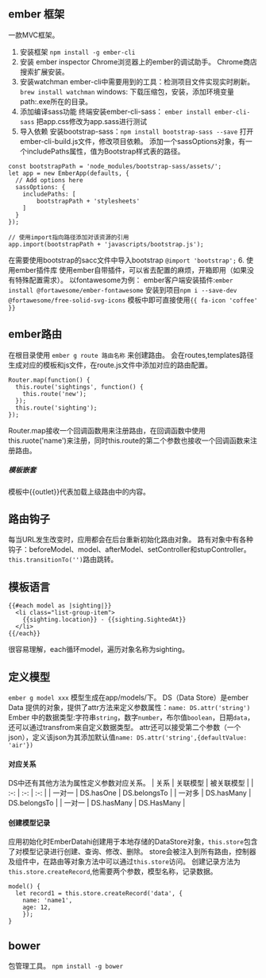 ## ember 框架
一款MVC框架。
1. 安装框架
`npm install -g ember-cli`
2. 安装 ember inspector
Chrome浏览器上的ember的调试助手。
Chrome商店搜索扩展安装。
3. 安装watchman
ember-cli中需要用到的工具：检测项目文件实现实时刷新。
`brew install watchman`
windows: 下载压缩包，安装，添加环境变量 path:.exe所在的目录。
4. 添加编译sass功能
终端安装ember-cli-sass： `ember install ember-cli-sass`
把app.css修改为app.sass进行测试
5. 导入依赖
安装bootstrap-sass：`npm install bootstrap-sass --save`
打开ember-cli-build.js文件，修改项目依赖。
添加一个sassOptions对象，有一个includePaths属性，值为Bootstrap样式表的路径。
```
const bootstrapPath = 'node_modules/bootstrap-sass/assets/';
let app = new EmberApp(defaults, {
  // Add options here
  sassOptions: {
    includePaths: [
        bootstrapPath + 'stylesheets'
    ]
  }
});

// 使用import指向路径添加对该资源的引用
app.import(bootstrapPath + 'javascripts/bootstrap.js');
```
在需要使用bootstrap的sacc文件中导入bootstrap `@import 'bootstrap';`
6. 使用ember插件库
使用ember自带插件，可以省去配置的麻烦，开箱即用（如果没有特殊配置需求）。
以fontawesome为例：
ember客户端安装插件:`ember install @fortawesome/ember-fontawesome`
安装到项目`npm i --save-dev @fortawesome/free-solid-svg-icons`
模板中即可直接使用`{{ fa-icon 'coffee' }}`

## ember路由
在根目录使用 `ember g route 路由名称` 来创建路由。
会在routes,templates路径生成对应的模板和js文件，在route.js文件中添加对应的路由配置。
```
Router.map(function() {
  this.route('sightings', function() {
    this.route('new');
  });
  this.route('sighting');
});
```
Router.map接收一个回调函数用来注册路由，在回调函数中使用this.ruote('name')来注册，同时this.route的第二个参数也接收一个回调函数来注册路由。
##### 模板嵌套
模板中{{outlet}}代表加载上级路由中的内容。

## 路由钩子
每当URL发生改变时，应用都会在后台重新初始化路由对象。
路有对象中有各种钩子：beforeModel、model、afterModel、setController和stupController。
`this.transitionTo('')`路由跳转。
## 模板语言
```
{{#each model as |sighting|}}
  <li class="list-group-item">
    {{sighting.location}} - {{sighting.SightedAt}}
  </li>
{{/each}}
```
很容易理解，each循环model，遍历对象名称为sighting。

## 定义模型
`ember g model xxx`
模型生成在app/models/下。
DS（Data Store）是ember Data 提供的对象，提供了attr方法来定义参数属性：`name: DS.attr('string')`
Ember 中的数据类型:字符串`string`，数字`number`，布尔值`boolean`，日期`data`，还可以通过transfrom来自定义数据类型。
attr还可以接受第二个参数（一个json），定义该json为其添加默认值`name: DS.attr('string',{defaultValue: 'air'})`
#### 对应关系
DS中还有其他方法为属性定义参数对应关系。
| 关系 | 关联模型 | 被关联模型 |
| :-: | :-: | :-: |
| 一对一 | DS.hasOne | DS.belongsTo |
| 一对多 | DS.hasMany | DS.belongsTo |
| 一对一 | DS.hasMany | DS.HasMany |

#### 创建模型记录
应用初始化时EmberDatahi创建用于本地存储的DataStore对象，`this.store`包含了对模型记录进行创建、查询、修改、删除。
store会被注入到所有路由，控制器及组件中，在路由等对象方法中可以通过`this.store`访问。
创建记录方法为`this.store.createRecord`,他需要两个参数，模型名称，记录数据。
```
model() {
  let record1 = this.store.createRecord('data', {
    name: 'name1',
    age: 12,
    });
}
```

## bower
包管理工具。 `npm install -g bower`
